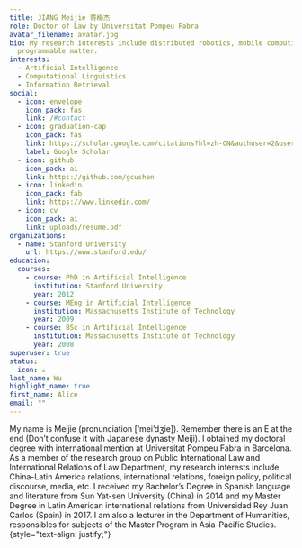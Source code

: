 ```yaml
---
title: JIANG Meijie 蒋梅杰
role: Doctor of Law by Universitat Pompeu Fabra
avatar_filename: avatar.jpg
bio: My research interests include distributed robotics, mobile computing and
  programmable matter.
interests:
  - Artificial Intelligence
  - Computational Linguistics
  - Information Retrieval
social:
  - icon: envelope
    icon_pack: fas
    link: /#contact
  - icon: graduation-cap
    icon_pack: fas
    link: https://scholar.google.com/citations?hl=zh-CN&authuser=2&user=i0BfejkAAAAJ
    label: Google Scholar
  - icon: github
    icon_pack: ai
    link: https://github.com/gcushen
  - icon: linkedin
    icon_pack: fab
    link: https://www.linkedin.com/
  - icon: cv
    icon_pack: ai
    link: uploads/resume.pdf
organizations:
  - name: Stanford University
    url: https://www.stanford.edu/
education:
  courses:
    - course: PhD in Artificial Intelligence
      institution: Stanford University
      year: 2012
    - course: MEng in Artificial Intelligence
      institution: Massachusetts Institute of Technology
      year: 2009
    - course: BSc in Artificial Intelligence
      institution: Massachusetts Institute of Technology
      year: 2008
superuser: true
status:
  icon: ☕️
last_name: Wu
highlight_name: true
first_name: Alice
email: ""
---
```

My name is Meijie (pronunciation \[‘mei’dʒie]). Remember there is an E at the end (Don’t confuse it with Japanese dynasty Meiji). I obtained my doctoral degree with international mention at Universitat Pompeu Fabra in Barcelona. As a member of the research group on Public International Law and International Relations of Law Department, my research interests include China-Latin America relations, international relations, foreign policy, political discourse, media, etc. I received my Bachelor’s Degree in Spanish language and literature from Sun Yat-sen University (China) in 2014 and my Master Degree in Latin American international relations from Universidad Rey Juan Carlos (Spain) in 2017. I am also a lecturer in the Department of Humanities, responsibles for subjects of the Master Program in Asia-Pacific Studies.
{style="text-align: justify;"}
